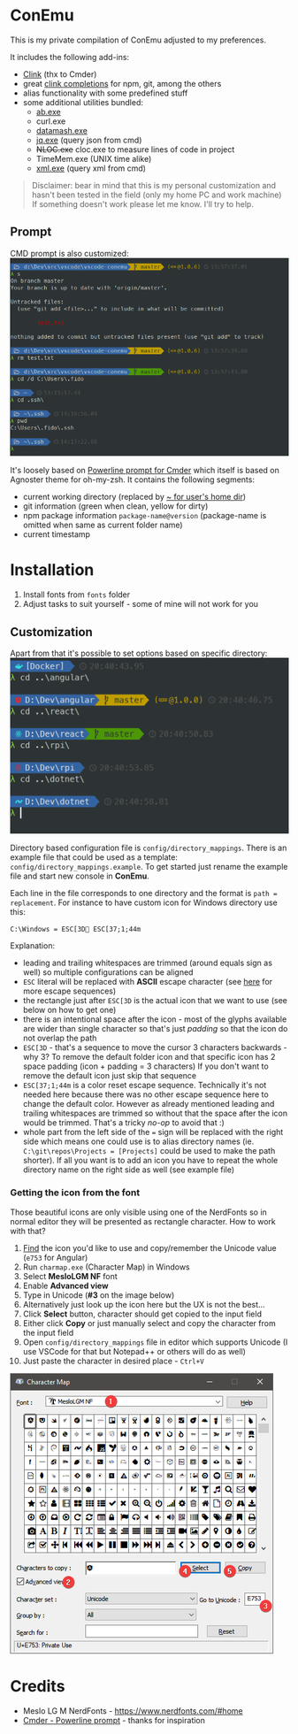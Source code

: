 # ConEmu

This is my private compilation of ConEmu adjusted to my preferences. 

It includes the following add-ins:
- [Clink](https://mridgers.github.io/clink/) (thx to Cmder)
- great [clink completions](https://github.com/vladimir-kotikov/clink-completions) for npm, git, among the others
- alias functionality with some predefined stuff
- some additional utilities bundled:
  - [ab.exe](https://en.wikipedia.org/wiki/ApacheBench)
  - curl.exe
  - [datamash.exe](https://www.gnu.org/software/datamash/)
  - [jq.exe](https://stedolan.github.io/jq/tutorial/) (query json from cmd)
  - ~~NLOC.exe~~ cloc.exe to measure lines of code in project
  - TimeMem.exe (UNIX time alike)
  - [xml.exe](http://xmlstar.sourceforge.net/doc/UG/ch04.html) (query xml from cmd)

> Disclaimer: bear in mind that this is my personal customization and hasn't been tested in the field (only my home PC and work machine)  
> If something doesn't work please let me know. I'll try to help.

## Prompt

CMD prompt is also customized:
![prompt](prompt.png)

It's loosely based on [Powerline prompt for Cmder](https://github.com/fredjoseph/cmder-powerline-prompt#cmder---powerline-prompt-for-cmd-shell) which itself is based on Agnoster theme for oh-my-zsh. 
It contains the following segments:

- current working directory (replaced by [~ for user's home dir](https://github.com/fredjoseph/cmder-powerline-prompt#cmd-customizations))
- git information (green when clean, yellow for dirty)
- npm package information `package-name@version` (package-name is omitted when same as current folder name)
- current timestamp

# Installation

1. Install fonts from `fonts` folder
2. Adjust tasks to suit yourself - some of mine will not work for you

## Customization

Apart from that it's possible to set options based on specific directory:
![prompt](prompt_custom.png)

Directory based configuration file is `config/directory_mappings`. There is an example file that could be used as a template: `config/directory_mappings.example`. To get started just rename the example file and start new console in **ConEmu**.

Each line in the file corresponds to one directory and the format is `path = replacement`.
For instance to have custom icon for Windows directory use this:

```
C:\Windows = ESC[3D ESC[37;1;44m
```

Explanation:
- leading and trailing whitespaces are trimmed (around equals sign as well) so multiple configurations can be aligned
- `ESC` literal will be replaced with **ASCII** escape character (see [here](https://docs.microsoft.com/en-us/windows/console/console-virtual-terminal-sequences) for more escape sequences)
- the rectangle just after `ESC[3D` is the actual icon that we want to use (see below on how to get one)
- there is an intentional space after the icon - most of the glyphs available are wider than single character so that's just *padding* so that the icon do not overlap the path
- `ESC[3D` - that's a sequence to move the cursor 3 characters backwards - why 3? To remove the default folder icon and that specific icon has 2 space padding (icon + padding = 3 characters) If you don't want to remove the default icon just skip that sequence
- `ESC[37;1;44m` is a color reset escape sequence. Technically it's not needed here because there was no other escape sequence here to change the default color. However as already mentioned leading and trailing whitespaces are trimmed so without that the space after the icon would be trimmed. That's a tricky *no-op* to avoid that :)
- whole part from the left side of the `=` sign will be replaced with the right side which means one could use is to alias directory names (ie. `C:\git\repos\Projects = [Projects]` could be used to make the path shorter). If all you want is to add an icon you have to repeat the whole directory name on the right side as well (see example file)

### Getting the icon from the font

Those beautiful icons are only visible using one of the NerdFonts so in normal editor they will be presented as rectangle character. How to work with that?

1. [Find](https://www.nerdfonts.com/cheat-sheet) the icon you'd like to use and copy/remember the Unicode value (`e753` for Angular)
2. Run `charmap.exe` (Character Map) in Windows
3. Select **MesloLGM NF** font
4. Enable **Advanced view**
5. Type in Unicode (**#3** on the image below)
6. Alternatively just look up the icon here but the UX is not the best...
6. Click **Select** button, character should get copied to the input field
7. Either click **Copy** or just manually select and copy the character from the input field
8. Open `config/directory_mappings` file in editor which supports Unicode (I use VSCode for that but Notepad++ or others will do as well)
9. Just paste the character in desired place - `Ctrl+V`

![charmap](charmap.png)

# Credits

* Meslo LG M NerdFonts - https://www.nerdfonts.com/#home
* [Cmder - Powerline prompt](https://github.com/fredjoseph/cmder-powerline-prompt) - thanks for inspiration
